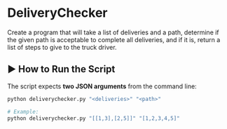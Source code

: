 # DeliveryChecker

Create a program that will take a list of deliveries and a path, determine if the given path is acceptable to complete all deliveries, and if it is, return a list of steps to give to the truck driver.

## ▶️ How to Run the Script

The script expects **two JSON arguments** from the command line:

```bash
python deliverychecker.py "<deliveries>" "<path>"

# Example:
python deliverychecker.py "[[1,3],[2,5]]" "[1,2,3,4,5]"
```
